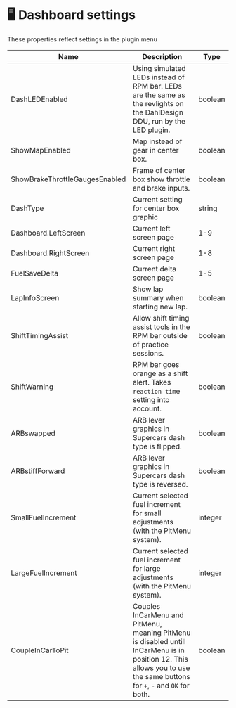 # 🖥 Dashboard settings

These properties reflect settings in the plugin menu

<table data-view="cards"><thead><tr><th>Name</th><th>Description</th><th>Type</th></tr></thead><tbody><tr><td>DashLEDEnabled</td><td>Using simulated LEDs instead of RPM bar. LEDs are the same as the revlights on the DahlDesign DDU, run by the LED plugin.</td><td>boolean</td></tr><tr><td>ShowMapEnabled</td><td>Map instead of gear in center box.</td><td>boolean</td></tr><tr><td>ShowBrakeThrottleGaugesEnabled</td><td>Frame of center box show throttle and brake inputs.</td><td>boolean</td></tr><tr><td>DashType</td><td>Current setting for center box graphic</td><td>string</td></tr><tr><td>Dashboard.LeftScreen</td><td>Current left screen page</td><td>1-9</td></tr><tr><td>Dashboard.RightScreen</td><td>Current right screen page</td><td>1-8</td></tr><tr><td>FuelSaveDelta</td><td>Current delta screen page</td><td>1-5</td></tr><tr><td>LapInfoScreen</td><td>Show lap summary when starting new lap.</td><td>boolean</td></tr><tr><td>ShiftTimingAssist</td><td>Allow shift timing assist tools in the RPM bar outside of practice sessions.</td><td>boolean</td></tr><tr><td>ShiftWarning</td><td>RPM bar goes orange as a shift alert. Takes <code>reaction tim</code>e setting into account.</td><td>boolean</td></tr><tr><td>ARBswapped</td><td>ARB lever graphics in Supercars dash type is flipped.</td><td>boolean</td></tr><tr><td>ARBstiffForward</td><td>ARB lever graphics in Supercars dash type is reversed.</td><td>boolean</td></tr><tr><td>SmallFuelIncrement</td><td>Current selected fuel increment for small adjustments (with the PitMenu system).</td><td>integer</td></tr><tr><td>LargeFuelIncrement</td><td>Current selected fuel increment for large adjustments (with the PitMenu system).</td><td>integer</td></tr><tr><td>CoupleInCarToPit</td><td>Couples InCarMenu and PitMenu, meaning PitMenu is disabled untill InCarMenu is in position 12. This allows you to use the same buttons for <code>+</code>, <code>-</code> and <code>OK</code> for both.</td><td>boolean</td></tr></tbody></table>

